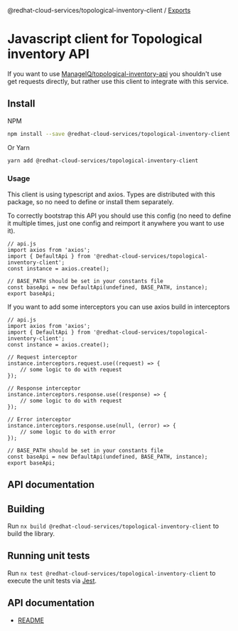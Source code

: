 @redhat-cloud-services/topological-inventory-client / [Exports](modules.md)

# Javascript client for Topological inventory API
If you want to use [ManageIQ/topological-inventory-api](https://github.com/ManageIQ/https://github.com/ManageIQ/topological_inventory-api) you shouldn't use get requests directly, but rather use this client to integrate with this service.

## Install
NPM
```bash
npm install --save @redhat-cloud-services/topological-inventory-client
```

Or Yarn
```bash
yarn add @redhat-cloud-services/topological-inventory-client
```

### Usage
This client is using typescript and axios. Types are distributed with this package, so no need to define or install them separately.

To correctly bootstrap this API you should use this config (no need to define it multiple times, just one config and reimport it anywhere you want to use it).
```JS
// api.js
import axios from 'axios';
import { DefaultApi } from '@redhat-cloud-services/topological-inventory-client';
const instance = axios.create();

// BASE_PATH should be set in your constants file
const baseApi = new DefaultApi(undefined, BASE_PATH, instance);
export baseApi;
```

If you want to add some interceptors you can use axios build in interceptors
```JS
// api.js
import axios from 'axios';
import { DefaultApi } from '@redhat-cloud-services/topological-inventory-client';
const instance = axios.create();

// Request interceptor
instance.interceptors.request.use((request) => {
    // some logic to do with request
});

// Response interceptor
instance.interceptors.response.use((response) => {
    // some logic to do with request
});

// Error interceptor
instance.interceptors.response.use(null, (error) => {
    // some logic to do with error
});

// BASE_PATH should be set in your constants file
const baseApi = new DefaultApi(undefined, BASE_PATH, instance);
export baseApi;
```

## API documentation
## Building

Run `nx build @redhat-cloud-services/topological-inventory-client` to build the library.

## Running unit tests

Run `nx test @redhat-cloud-services/topological-inventory-client` to execute the unit tests via [Jest](https://jestjs.io).

## API documentation

* [README](doc/README.md)
